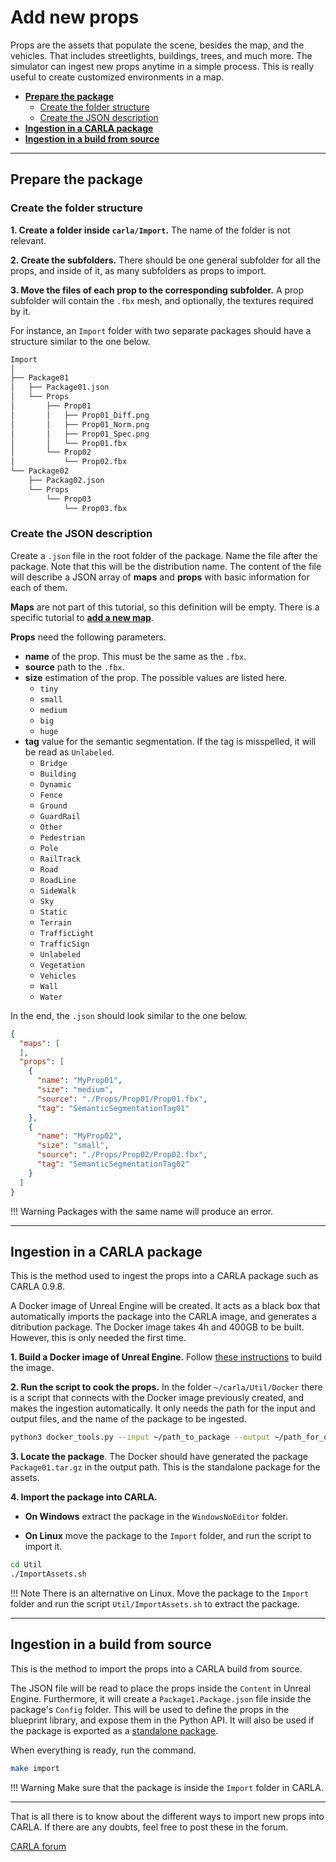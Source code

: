 # Add new props

Props are the assets that populate the scene, besides the map, and the vehicles. That includes streetlights, buildings, trees, and much more. The simulator can ingest new props anytime in a simple process. This is really useful to create customized environments in a map. 

* [__Prepare the package__](#prepare-the-package)  
	*   [Create the folder structure](#create-the-folder-structure)  
	*   [Create the JSON description](#create-the-json-description)  
*   [__Ingestion in a CARLA package__](#ingestion-in-a-carla-package)  
*   [__Ingestion in a build from source__](#ingestion-in-a-build-from-source)  

---
## Prepare the package

### Create the folder structure

__1. Create a folder inside `carla/Import`.__ The name of the folder is not relevant.  

__2. Create the subfolders.__ There should be one general subfolder for all the props, and inside of it, as many subfolders as props to import. 

__3. Move the files of each prop to the corresponding subfolder.__ A prop subfolder will contain the `.fbx` mesh, and optionally, the textures required by it.  

For instance, an `Import` folder with two separate packages should have a structure similar to the one below.

```sh
Import
│
├── Package01
│   ├── Package01.json
│   └── Props
│       ├── Prop01
│       │   ├── Prop01_Diff.png
│       │   ├── Prop01_Norm.png
│       │   ├── Prop01_Spec.png
│       │   └── Prop01.fbx
│       └── Prop02
│           └── Prop02.fbx
└── Package02
    ├── Packag02.json
    └── Props
        └── Prop03
            └── Prop03.fbx
```

### Create the JSON description

Create a `.json` file in the root folder of the package. Name the file after the package. Note that this will be the distribution name. The content of the file will describe a JSON array of __maps__ and __props__ with basic information for each of them.  

__Maps__ are not part of this tutorial, so this definition will be empty. There is a specific tutorial to [__add a new map__](tuto_M_custom_map_overview.md).  

__Props__ need the following parameters.  

*   __name__ of the prop. This must be the same as the `.fbx`.  
*   __source__ path to the `.fbx`.  
*   __size__ estimation of the prop. The possible values are listed here.  
	*   `tiny`  
	*   `small`  
	*   `medium`  
	*   `big`  
	*   `huge`  
*   __tag__ value for the semantic segmentation. If the tag is misspelled, it will be read as `Unlabeled`. 
	*   `Bridge`
	*   `Building`
	*   `Dynamic`
	*   `Fence`
	*   `Ground`
	*   `GuardRail`
	*   `Other`
	*   `Pedestrian`
	*   `Pole`
	*   `RailTrack`
	*   `Road`
	*   `RoadLine`
	*   `SideWalk`
	*   `Sky`
	*   `Static`
	*   `Terrain`
	*   `TrafficLight`
	*   `TrafficSign`
	*   `Unlabeled`
	*   `Vegetation`
	*   `Vehicles`
	*   `Wall`
	*   `Water`

In the end, the `.json` should look similar to the one below.

```json
{
  "maps": [
  ],
  "props": [
    {
      "name": "MyProp01",
      "size": "medium",
      "source": "./Props/Prop01/Prop01.fbx",
      "tag": "SemanticSegmentationTag01"
    },
    {
      "name": "MyProp02",
      "size": "small",
      "source": "./Props/Prop02/Prop02.fbx",
      "tag": "SemanticSegmentationTag02"
    }
  ]
}
```
!!! Warning
    Packages with the same name will produce an error.  

---
## Ingestion in a CARLA package

This is the method used to ingest the props into a CARLA package such as CARLA 0.9.8.  

A Docker image of Unreal Engine will be created. It acts as a black box that automatically imports the package into the CARLA image, and generates a ditribution package. The Docker image takes 4h and 400GB to be built. However, this is only needed the first time. 

__1. Build a Docker image of Unreal Engine.__ Follow [these instructions](http://github.fishros.org/https://github.com/carla-simulator/carla/tree/master/Util/Docker) to build the image.  

__2. Run the script to cook the props.__ In the folder `~/carla/Util/Docker` there is a script that connects with the Docker image previously created, and makes the ingestion automatically. It only needs the path for the input and output files, and the name of the package to be ingested.  

```sh
python3 docker_tools.py --input ~/path_to_package --output ~/path_for_output_assets  --package=Package01
```

__3. Locate the package__. The Docker should have generated the package `Package01.tar.gz` in the output path. This is the standalone package for the assets. 

__4. Import the package into CARLA.__  

*   __On Windows__ extract the package in the `WindowsNoEditor` folder. 

*   __On Linux__ move the package to the `Import` folder, and run the script to import it. 

```sh
cd Util
./ImportAssets.sh
```

!!! Note
    There is an alternative on Linux. Move the package to the `Import` folder and run the script `Util/ImportAssets.sh` to extract the package.


---
## Ingestion in a build from source

This is the method to import the props into a CARLA build from source.  

The JSON file will be read to place the props inside the `Content` in Unreal Engine. Furthermore, it will create a `Package1.Package.json` file inside the package's `Config` folder. This will be used to define the props in the blueprint library, and expose them in the Python API. It will also be used if the package is exported as a [standalone package](tuto_A_create_standalone.md).

When everything is ready, run the command. 

```sh
make import
```

!!! Warning
    Make sure that the package is inside the `Import` folder in CARLA. 

---

That is all there is to know about the different ways to import new props into CARLA. If there are any doubts, feel free to post these in the forum. 

<div class="build-buttons">
<p>
<a href="http://github.fishros.org/https://github.com/carla-simulator/carla/discussions/" target="_blank" class="btn btn-neutral" title="Go to the CARLA forum">
CARLA forum</a>
</p>
</div>


